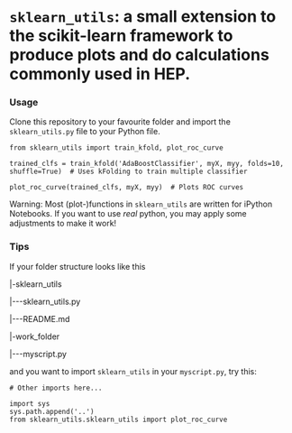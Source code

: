 # `sklearn_utils`: a small extension to the scikit-learn framework to produce plots and do calculations commonly used in HEP.

### Usage

Clone this repository to your favourite folder and import the `sklearn_utils.py` file to your Python file.

```
from sklearn_utils import train_kfold, plot_roc_curve

trained_clfs = train_kfold('AdaBoostClassifier', myX, myy, folds=10, shuffle=True)  # Uses kFolding to train multiple classifier

plot_roc_curve(trained_clfs, myX, myy)  # Plots ROC curves
```

Warning: Most (plot-)functions in `sklearn_utils` are written for iPython Notebooks. If you want to use _real_ python, you may apply some adjustments to make it work!

### Tips

If your folder structure looks like this

|-sklearn_utils

|---sklearn_utils.py

|---README.md

|-work_folder

|---myscript.py

and you want to import `sklearn_utils` in your `myscript.py`, try this:

```
# Other imports here...

import sys
sys.path.append('..')
from sklearn_utils.sklearn_utils import plot_roc_curve
```




